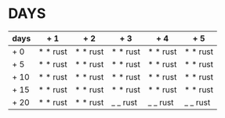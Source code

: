# DAYS
 | days | + 1      | + 2      | + 3      | + 4      | + 5      |
 | ---- | -------- | -------- | -------- | -------- | -------  |
 | + 0  | * * rust | * * rust | * * rust | * * rust | * * rust |
 | + 5  | * * rust | * * rust | * * rust | * * rust | * * rust |
 | + 10 | * * rust | * * rust | * * rust | * * rust | * * rust |
 | + 15 | * * rust | * * rust | * * rust | * * rust | * * rust |
 | + 20 | * * rust | * * rust | _ _ rust | _ _ rust | _ _ rust |
